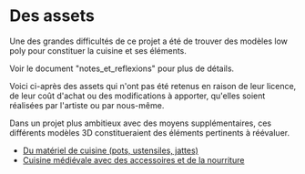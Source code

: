 # Des assets 

Une des grandes difficultés de ce projet a été de trouver des modèles low poly pour constituer la cuisine et ses éléments.

Voir le document "notes_et_reflexions" pour plus de détails.

Voici ci-après des assets qui n'ont pas été retenus en raison de leur licence, de leur coût d'achat ou des modifications à apporter, qu'elles soient réalisées par l'artiste ou par nous-même.

Dans un projet plus ambitieux avec des moyens supplémentaires, ces différents modèles 3D constitueraient des éléments pertinents à réévaluer.

- [Du matériel de cuisine (pots, ustensiles, jattes)](https://sketchfab.com/3d-models/stylized-medieval-kitchen-props-701ff79ab08043a0812967bb432a286b)
- [Cuisine médiévale avec des accessoires et de la nourriture](https://sketchfab.com/3d-models/kitchen-lowpoly-asset-pack-31c8f91c608a453b9fb8e4de70fba6cd)
